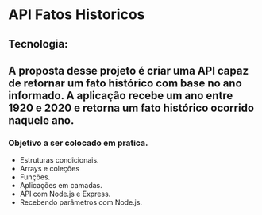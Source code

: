 # API Fatos Historicos

## Tecnologia:

## A proposta desse projeto é criar uma API capaz de retornar um fato histórico com base no ano informado. A aplicação recebe um ano entre 1920 e 2020 e retorna um fato histórico ocorrido naquele ano.

### Objetivo a ser colocado em pratica.
 - Estruturas condicionais.
- Arrays e coleções
- Funções.
- Aplicações em camadas.
- API com Node.js e Express.
- Recebendo parâmetros com Node.js.
